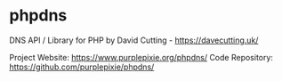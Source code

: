 phpdns
======

DNS API / Library for PHP by David Cutting - https://davecutting.uk/

Project Website: https://www.purplepixie.org/phpdns/
Code Repository: https://github.com/purplepixie/phpdns/

